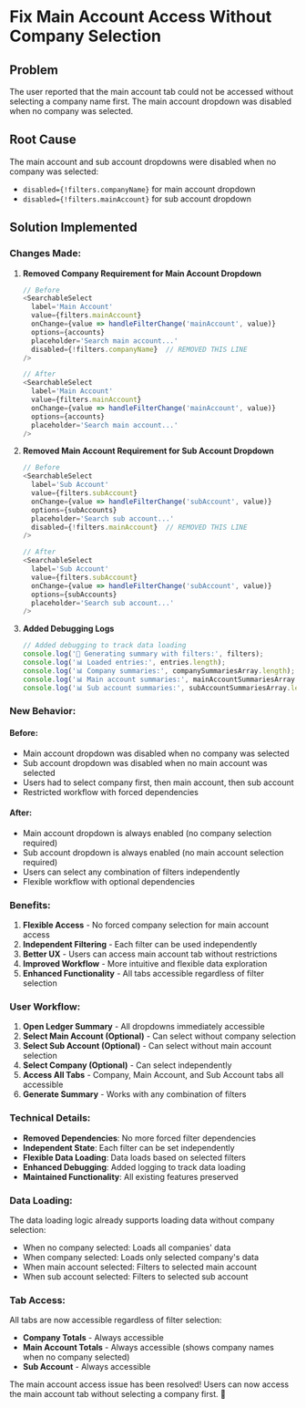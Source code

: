 # Fix Main Account Access Without Company Selection

## Problem
The user reported that the main account tab could not be accessed without selecting a company name first. The main account dropdown was disabled when no company was selected.

## Root Cause
The main account and sub account dropdowns were disabled when no company was selected:
- `disabled={!filters.companyName}` for main account dropdown
- `disabled={!filters.mainAccount}` for sub account dropdown

## Solution Implemented

### **Changes Made:**

1. **Removed Company Requirement for Main Account Dropdown**
   ```typescript
   // Before
   <SearchableSelect
     label='Main Account'
     value={filters.mainAccount}
     onChange={value => handleFilterChange('mainAccount', value)}
     options={accounts}
     placeholder='Search main account...'
     disabled={!filters.companyName}  // REMOVED THIS LINE
   />

   // After
   <SearchableSelect
     label='Main Account'
     value={filters.mainAccount}
     onChange={value => handleFilterChange('mainAccount', value)}
     options={accounts}
     placeholder='Search main account...'
   />
   ```

2. **Removed Main Account Requirement for Sub Account Dropdown**
   ```typescript
   // Before
   <SearchableSelect
     label='Sub Account'
     value={filters.subAccount}
     onChange={value => handleFilterChange('subAccount', value)}
     options={subAccounts}
     placeholder='Search sub account...'
     disabled={!filters.mainAccount}  // REMOVED THIS LINE
   />

   // After
   <SearchableSelect
     label='Sub Account'
     value={filters.subAccount}
     onChange={value => handleFilterChange('subAccount', value)}
     options={subAccounts}
     placeholder='Search sub account...'
   />
   ```

3. **Added Debugging Logs**
   ```typescript
   // Added debugging to track data loading
   console.log('🔄 Generating summary with filters:', filters);
   console.log('📊 Loaded entries:', entries.length);
   console.log('📊 Company summaries:', companySummariesArray.length);
   console.log('📊 Main account summaries:', mainAccountSummariesArray.length);
   console.log('📊 Sub account summaries:', subAccountSummariesArray.length);
   ```

### **New Behavior:**

#### **Before:**
- Main account dropdown was disabled when no company was selected
- Sub account dropdown was disabled when no main account was selected
- Users had to select company first, then main account, then sub account
- Restricted workflow with forced dependencies

#### **After:**
- Main account dropdown is always enabled (no company selection required)
- Sub account dropdown is always enabled (no main account selection required)
- Users can select any combination of filters independently
- Flexible workflow with optional dependencies

### **Benefits:**

1. **Flexible Access** - No forced company selection for main account access
2. **Independent Filtering** - Each filter can be used independently
3. **Better UX** - Users can access main account tab without restrictions
4. **Improved Workflow** - More intuitive and flexible data exploration
5. **Enhanced Functionality** - All tabs accessible regardless of filter selection

### **User Workflow:**

1. **Open Ledger Summary** - All dropdowns immediately accessible
2. **Select Main Account (Optional)** - Can select without company selection
3. **Select Sub Account (Optional)** - Can select without main account selection
4. **Select Company (Optional)** - Can select independently
5. **Access All Tabs** - Company, Main Account, and Sub Account tabs all accessible
6. **Generate Summary** - Works with any combination of filters

### **Technical Details:**

- **Removed Dependencies**: No more forced filter dependencies
- **Independent State**: Each filter can be set independently
- **Flexible Data Loading**: Data loads based on selected filters
- **Enhanced Debugging**: Added logging to track data loading
- **Maintained Functionality**: All existing features preserved

### **Data Loading:**

The data loading logic already supports loading data without company selection:
- When no company selected: Loads all companies' data
- When company selected: Loads only selected company's data
- When main account selected: Filters to selected main account
- When sub account selected: Filters to selected sub account

### **Tab Access:**

All tabs are now accessible regardless of filter selection:
- **Company Totals** - Always accessible
- **Main Account Totals** - Always accessible (shows company names when no company selected)
- **Sub Account** - Always accessible

The main account access issue has been resolved! Users can now access the main account tab without selecting a company first. 🎯



